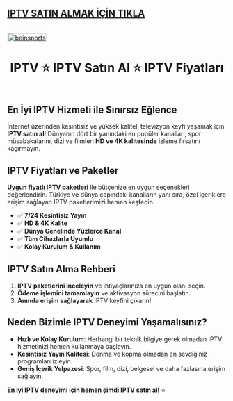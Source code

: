 ## <a href="https://kaliteiptvtr5.com/" title="beinsports">IPTV SATIN ALMAK İÇİN TIKLA</a>
<a href="https://kaliteiptvtr5.com/" title="beinsports">
    <img src="http://hizliresims.com/kaliteiptvlogo.png" alt="beinsports" style="max-width: 100%; border: 2px solid #ddd; margin-top: 15px;">
</a>

<!DOCTYPE html>
<html lang="tr">
<head>
    <meta charset="UTF-8">
    <meta name="viewport" content="width=device-width, initial-scale=1.0">
    <meta name="description" content="IPTV satın alarak en iyi IPTV hizmetiyle kesintisiz televizyon keyfi yaşayın. Uygun fiyatlarla HD ve 4K yayınları izleyin.">
</head>
<body>
    <header>
        <h1>IPTV ⭐ IPTV Satın Al ⭐ IPTV Fiyatları</h1>
    </header>
    <section>
        <h2>En İyi IPTV Hizmeti ile Sınırsız Eğlence</h2>
        <p>İnternet üzerinden kesintisiz ve yüksek kaliteli televizyon keyfi yaşamak için <strong>IPTV satın al</strong>! Dünyanın dört bir yanındaki en popüler kanalları, spor müsabakalarını, dizi ve filmleri <strong>HD ve 4K kalitesinde</strong> izleme fırsatını kaçırmayın.</p>
    </section>
    <section>
        <h2>IPTV Fiyatları ve Paketler</h2>
        <p><strong>Uygun fiyatlı IPTV paketleri</strong> ile bütçenize en uygun seçenekleri değerlendirin. Türkiye ve dünya çapındaki kanalların yanı sıra, özel içeriklere erişim sağlayan IPTV paketlerimizi hemen keşfedin.</p>
        <ul>
            <li>✅ <strong>7/24 Kesintisiz Yayın</strong></li>
            <li>✅ <strong>HD & 4K Kalite</strong></li>
            <li>✅ <strong>Dünya Genelinde Yüzlerce Kanal</strong></li>
            <li>✅ <strong>Tüm Cihazlarla Uyumlu</strong></li>
            <li>✅ <strong>Kolay Kurulum & Kullanım</strong></li>
        </ul>
    </section>
    <section>
        <h2>IPTV Satın Alma Rehberi</h2>
        <ol>
            <li><strong>IPTV paketlerini inceleyin</strong> ve ihtiyaçlarınıza en uygun olanı seçin.</li>
            <li><strong>Ödeme işlemini tamamlayın</strong> ve aktivasyon sürecini başlatın.</li>
            <li><strong>Anında erişim sağlayarak</strong> IPTV keyfini çıkarın!</li>
        </ol>
    </section>
    <section>
        <h2>Neden Bizimle IPTV Deneyimi Yaşamalısınız?</h2>
        <ul>
            <li><strong>Hızlı ve Kolay Kurulum</strong>: Herhangi bir teknik bilgiye gerek olmadan IPTV hizmetinizi hemen kullanmaya başlayın.</li>
            <li><strong>Kesintisiz Yayın Kalitesi</strong>: Donma ve kopma olmadan en sevdiğiniz programları izleyin.</li>
            <li><strong>Geniş İçerik Yelpazesi</strong>: Spor, film, dizi, belgesel ve daha fazlasına erişim sağlayın.</li>
        </ul>
    </section>
    <footer>
        <p><strong>En iyi IPTV deneyimi için hemen şimdi IPTV satın al!</strong> ⭐</p>
    </footer>
</body>
</html>
